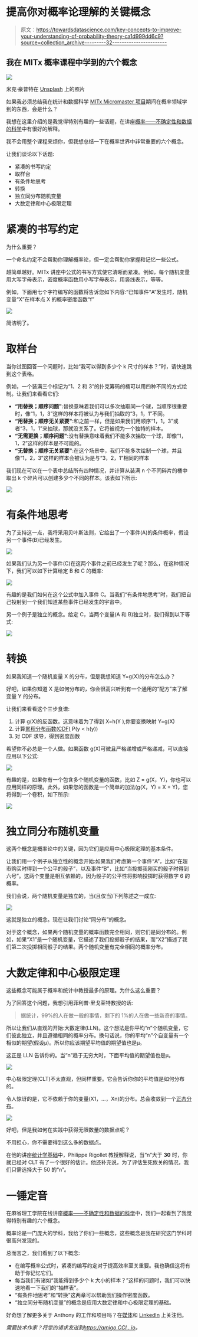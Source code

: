 # 提高你对概率论理解的关键概念

> 原文：<https://towardsdatascience.com/key-concepts-to-improve-your-understanding-of-probability-theory-ca1d999dd6c9?source=collection_archive---------32----------------------->

## 我在 MITx 概率课程中学到的六个概念

![](img/587be4222c294594489227d02eebcc90.png)

米克·豪普特在 [Unsplash](https://unsplash.com?utm_source=medium&utm_medium=referral) 上的照片

如果我必须总结我在统计和数据科学 [MITx Micromaster 项目](https://micromasters.mit.edu/ds/)期间在概率领域学到的东西，会是什么？

我想在这里介绍的是我觉得特别有趣的一些话题，在讲座[概率——不确定性和数据的科学](https://learning.edx.org/course/course-v1:MITx+6.431x+2T2019/home)中有很好的解释。

我不会用整个课程来烦你，但我想总结一下在概率世界中非常重要的六个概念。

让我们谈论以下话题:

*   紧凑的书写约定
*   取样台
*   有条件地思考
*   转换
*   独立同分布随机变量
*   大数定律和中心极限定理

# 紧凑的书写约定

为什么重要？

一个命名约定不会帮助你理解概率论，但一定会帮助你掌握和记忆一些公式。

越简单越好。MITx 讲座中公式的书写方式使它清晰而紧凑。例如，每个随机变量用大写字母表示，密度概率函数用小写字母表示，用竖线表示，等等。

例如，下面用七个字符编写的函数将告诉您如下内容:“已知事件“A”发生时，随机变量“X”在样本点 X 的概率密度函数“f”

![](img/c93e44470b5a473aeb88c23c3309659e.png)

简洁明了。

# 取样台

当你试图回答一个问题时，比如“我可以得到多少个 k 尺寸的样本？”时，请快速跳到这个表格。

例如，一个装满三个标记为“1、2 和 3”的扑克筹码的桶可以用四种不同的方式绘制。让我们来看看它们:

*   **“用替换；顺序问题"**:替换意味着我们可以多次抽取同一个球，当顺序很重要时，像“1，1，3”这样的样本将被认为与我们抽取的“3，1，1”不同。
*   **“用替换；顺序无关紧要"**:和之前一样，但是如果我们用顺序“1，1，3”或者“3，1，1”来抽球，那就没关系了。它将被视为一个独特的样本。
*   **“无需更换；顺序问题"**:没有替换意味着我们不能多次抽取一个球，即像“1，1，2”这样的样本是不可能的。
*   **“无替换；顺序无关紧要"**:在这个场景中，我们不能多次绘制一个球，并且像“1，2，3”这样的样本会被认为是与“3，2，1”相同的样本

我们现在可以在一个表中总结所有四种情况，并计算从装满 n 个不同碎片的桶中取出 k 个碎片可以创建多少个不同的样本。该表如下所示:

![](img/1864d782ea7809ccf5b97e5c5f6db4aa.png)

# 有条件地思考

为了支持这一点，我将采用贝叶斯法则，它给出了一个事件(A)的条件概率，假设另一个事件(B)已经发生。

![](img/c11373db927e80ffcec6c7689738aac8.png)

如果我们认为另一个事件(C)在这两个事件之前已经发生了呢？那么，在这种情况下，我们可以如下计算给定 B 和 C 的概率:

![](img/33cbd4043a00433f95ea4bc205595b55.png)

有趣的是我们如何在这个公式中加入事件 C。当我们“有条件地思考”时，我们把自己投射到一个我们知道某些事件已经发生的宇宙中。

另一个例子是独立的概念。给定 C，当两个变量(A 和 B)独立时，我们得到以下等式:

![](img/a3c9d7f2873a69674b94273c234f15ce.png)

# 转换

如果我知道一个随机变量 X 的分布，但是我想知道 Y=g(X)的分布怎么办？

好吧，如果你知道 X 是如何分布的，你会很高兴听到有一个通用的“配方”来了解变量 Y 的分布。

让我们来看看这个三步食谱:

1.  计算 g(X)的反函数。这意味着为了得到 X=h(Y ),你要变换映射 Y=g(X)
2.  计算[累积分布函数(CDF)](https://en.wikipedia.org/wiki/Cumulative_distribution_function) P(y < h(y))
3.  对 CDF 求导，得到密度函数

希望你不必总是一个人做。如果函数 g(X)可微且严格递增或严格递减，可以直接应用以下公式:

![](img/79057e757fc7bd712920aa3154513368.png)

有趣的是，如果你有一个包含多个随机变量的函数，比如 Z = g(X，Y)，你也可以应用同样的原理。此外，如果您的函数是一个简单的加法(g(X，Y) = X + Y)，您将得到一个卷积，如下所示:

![](img/a0a098b2ef62c0d6922057f9084c105d.png)

# 独立同分布随机变量

这两个概念是概率论中的关键，因为它们是应用中心极限定理的基本条件。

让我们用一个例子从独立性的概念开始:如果我们考虑第一个事件“A”，比如“在超市购买时得到一个公平的骰子”，以及事件“B”，比如“当投掷我刚买的骰子时得到六号”。这两个变量是相互依赖的，因为骰子的公平性将影响投掷时获得数字 6 的概率。

我们会说，两个随机变量是独立的，当(且仅当)下列陈述之一成立:

![](img/47c4915597267cd9880d5786edcfd963.png)

这就是独立的概念。现在让我们讨论“同分布”的概念。

对于这个概念，如果两个随机变量的概率函数完全相同，则它们是同分布的。例如，如果“X1”是一个随机变量，它描述了我们投掷骰子的结果，而“X2”描述了我们第二次投掷相同骰子的结果。两个随机变量有完全相同的概率分布。

# 大数定律和中心极限定理

这些概念可能属于概率和统计中教授最多的原理。为什么这么重要？

为了回答这个问题，我想引用菲利普·里戈莱特教授的话:

> 据统计，99%的人在做一般的事情，剩下的 1%的人在做一些新奇的事情。

所以让我们从直观的开始:大数定律(LLN)。这个想法是你平均“n”个随机变量，它们彼此独立，并且遵循相同的概率分布。换句话说，你的平均“n”个自变量有一个相似的期望(假设μ)。所以你应该期望平均值的期望值也是μ。

这正是 LLN 告诉你的。当“n”趋于无穷大时，下面平均值的期望值也是μ。

![](img/2db421336f7d5802d289a4d81d5e2984.png)

中心极限定理(CLT)不太直观，但同样重要。它会告诉你你的平均值是如何分布的。

令人惊讶的是，它不依赖于你的变量(X1，…，Xn)的分布。总会收敛到一个[正态分布](https://en.wikipedia.org/wiki/Normal_distribution)。

![](img/03acbca5d282a96bcd516738aa884a01.png)

好吧，但是我如何在实践中获得无限数量的数据点呢？

不用担心，你不需要得到这么多的数据点。

在他的讲座[统计学基础](https://www.edx.org/course/fundamentals-of-statistics)中，Philippe Rigollet 教授解释说，当“n”大于 **30** 时，你就已经对 CLT 有了一个很好的估计。他还补充说，为了评估生死攸关的情况，我们只需选择大于 50 的“n”。

# 一锤定音

在麻省理工学院在线讲座[概率——不确定性和数据的科学](https://learning.edx.org/course/course-v1:MITx+6.431x+2T2019/home)中，我们一起看到了我觉得特别有趣的六个概念。

概率论是一门庞大的学科，我给了你们一些概念，这些概念是我在研究这门学科时很高兴发现的。

总而言之，我们看到了以下概念:

*   在编写概率公式时，紧凑的编写约定对于提高效率至关重要。我也确信这将有助于你记忆它们。
*   每当我们有诸如“我能得到多少个 k 大小的样本？”这样的问题时，我们可以快速地看一下我们的“抽样表”。
*   “有条件地思考”和“转换”这两章可以帮助我们操作密度函数。
*   “独立同分布随机变量”的概念是应用大数定律和中心极限定理的基础。

好奇想了解更多关于 Anthony 的工作和项目吗？在[媒体](https://medium.com/@anthonycvn)和 [LinkedIn](https://www.linkedin.com/in/anthonycavin/) 上关注他。

*需要技术作家？将您的请求发送到*[*https://amigo CCI . io*](https://amigocci.io/blog/mlops-at-medium-scale/)*。*